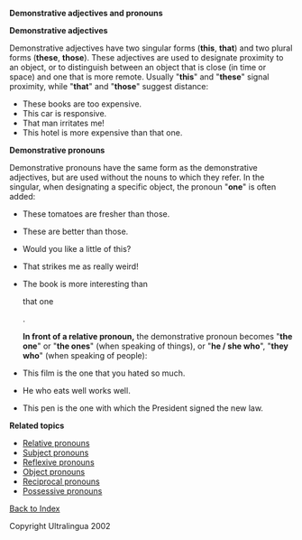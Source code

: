  **Demonstrative adjectives and pronouns**

 

**Demonstrative adjectives**

Demonstrative adjectives have two singular forms (**this**, **that**) and two plural forms (**these**, **those**). These adjectives are used to designate proximity to an object, or to distinguish between an object that is close (in time or space) and one that is more remote. Usually "**this**" and "**these**" signal proximity, while "**that**" and "**those**" suggest distance:

- These books are too expensive.
- This car is responsive.
- That man irritates me!
- This hotel is more expensive than that one.

 

**Demonstrative pronouns**

Demonstrative pronouns have the same form as the demonstrative adjectives, but are used without the nouns to which they refer. In the singular, when designating a specific object, the pronoun "**one**" is often added:

- These tomatoes are fresher than those.

- These are better than those.

- Would you like a little of this?

- That strikes me as really weird!

- The book is more interesting than 

  that one

  .         

  **In front of a relative pronoun,** the demonstrative    pronoun becomes "**the one**" or "**the ones**" (when    speaking of things), or "**he / she who**", "**they who**"    (when speaking of people):

- This film is the one that you hated so much.

- He who eats well works well.

- This pen is the one with which the President signed the    new law.

 

**Related topics**

- [Relative pronouns](https://cns.ef-cdn.com/EtownResources/Grammar/27.html)
- [Subject pronouns](https://cns.ef-cdn.com/EtownResources/Grammar/26.html)
- [Reflexive pronouns](https://cns.ef-cdn.com/EtownResources/Grammar/28.html)
- [Object pronouns](https://cns.ef-cdn.com/EtownResources/Grammar/26.html)
- [Reciprocal pronouns](https://cns.ef-cdn.com/EtownResources/Grammar/29.html)
- [Possessive pronouns](https://cns.ef-cdn.com/EtownResources/Grammar/31.html)

[Back to Index](https://cns.ef-cdn.com/EtownResources/Grammar/EIndex.html)

Copyright Ultralingua 2002
